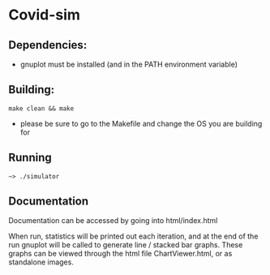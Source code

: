 # Covid-sim

## Dependencies:
- gnuplot must be installed (and in the PATH environment variable)

## Building:
```
make clean && make
```
* please be sure to go to the Makefile and change the OS you are building for


## Running
```
~> ./simulator
```


## Documentation
Documentation can be accessed by going into html/index.html


When run, statistics will be printed out each iteration, and at the end of the run gnuplot will be called to generate line / stacked bar graphs.
These graphs can be viewed through the html file ChartViewer.html, or as standalone images.

